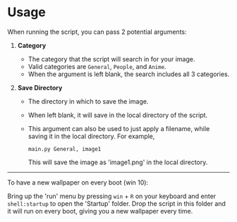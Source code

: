 # Usage

When running the script, you can pass 2 potential arguments:

1. **Category**

	- The category that the script will search in for your image.
	- Valid categories are `General`, `People`, and `Anime`.
	- When the argument is left blank, the search includes all 3 categories.

2. **Save Directory**

	- The directory in which to save the image.
	- When left blank, it will save in the local directory of the script.
	- This argument can also be used to just apply a filename, while saving it in the local directory. For example,
		
        `main.py General, image1`
        
        This will save the image as 'image1.png' in the local directory.
        
---

To have a new wallpaper on every boot (win 10):

Bring up the 'run' menu by pressing `win` + `R` on your keyboard and enter `shell:startup` to open the 'Startup' folder. Drop the script in this folder and it will run on every boot, giving you a new wallpaper every time.
